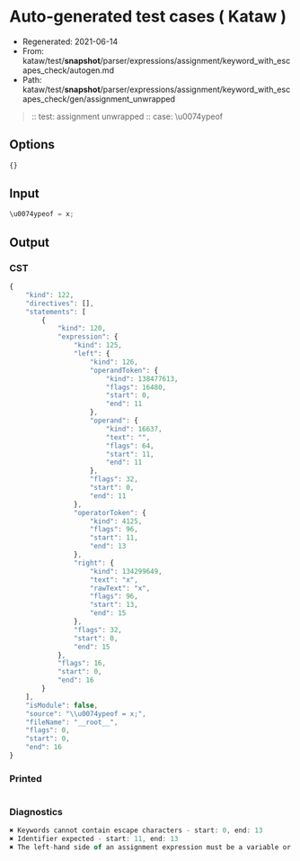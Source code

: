 # Auto-generated test cases ( Kataw )
- Regenerated: 2021-06-14
- From: kataw/test/__snapshot__/parser/expressions/assignment/keyword_with_escapes_check/autogen.md
- Path: kataw/test/__snapshot__/parser/expressions/assignment/keyword_with_escapes_check/gen/assignment_unwrapped
> :: test: assignment unwrapped
> :: case: \u0074ypeof
## Options

`````js
{}
`````
## Input

`````js
\u0074ypeof = x;
`````
## Output

### CST

```javascript
{
    "kind": 122,
    "directives": [],
    "statements": [
        {
            "kind": 120,
            "expression": {
                "kind": 125,
                "left": {
                    "kind": 126,
                    "operandToken": {
                        "kind": 138477613,
                        "flags": 16480,
                        "start": 0,
                        "end": 11
                    },
                    "operand": {
                        "kind": 16637,
                        "text": "",
                        "flags": 64,
                        "start": 11,
                        "end": 11
                    },
                    "flags": 32,
                    "start": 0,
                    "end": 11
                },
                "operatorToken": {
                    "kind": 4125,
                    "flags": 96,
                    "start": 11,
                    "end": 13
                },
                "right": {
                    "kind": 134299649,
                    "text": "x",
                    "rawText": "x",
                    "flags": 96,
                    "start": 13,
                    "end": 15
                },
                "flags": 32,
                "start": 0,
                "end": 15
            },
            "flags": 16,
            "start": 0,
            "end": 16
        }
    ],
    "isModule": false,
    "source": "\\u0074ypeof = x;",
    "fileName": "__root__",
    "flags": 0,
    "start": 0,
    "end": 16
}
```

### Printed

```javascript

```

### Diagnostics

```javascript
✖ Keywords cannot contain escape characters - start: 0, end: 13
✖ Identifier expected - start: 11, end: 13
✖ The left-hand side of an assignment expression must be a variable or a property access - start: 11, end: 13

```

